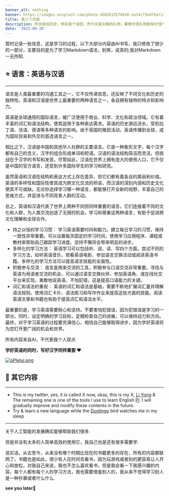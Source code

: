 ```yaml
---
banner_alt: nothing
banner: https://images.unsplash.com/photo-1602615576820-ea14cf3e476a?ixlib=rb-4.0.3&ixid=M3wxMjA3fDB8MHxwaG90by1wYWdlfHx8fGVufDB8fHx8fA%3D%3D&auto=format&fit=crop&w=2070&q=80
title: 第三个页面
description: 昨天是段历史，明天是个谜团，而今天是天赐的礼物，要像珍惜礼物那样珍惜今天.
date: '2023-09-20'
---
```


暂时记录一些信息，这是学习的过程，以下大部分内容由AI书写，我只修改了很少的一部分，主要目的是为了学习Markdown语法，别笑，说真的;我对Markdown一无所知.

## :star: 语言：英语与汉语

---

语言是人类最重要的沟通工具之一，它不仅传递信息，还反映了不同文化和历史的独特性。英语和汉语是世界上最重要的两种语言之一，各自拥有独特的特点和影响力。

英语是全球通用的国际语言，被广泛使用于商业、科学、文化和政治领域。它有着丰富的词汇和语法结构，使其适用于各种表达需求。英语的历史源远流长，受到拉丁语、法语、德语等多种语言的影响。由于英国的殖民活动，英语传播到全球，成为国际贸易和外交的首选语言之一。

相比之下，汉语是中国和其他华人社群的主要语言。它是一种象形文字，每个汉字都有自己的含义，汉字的组合形成单词和短语。汉语的语法结构简洁而灵活，但挑战在于汉字的书写和发音。尽管如此，汉语在世界上拥有庞大的使用人口，它不仅是中国的官方语言，还受到许多国际学生的学习和研究。

虽然英语和汉语在结构和表达方式上存在差异，但它们都有着各自的美丽和价值。英语的多样性和国际性使其成为跨文化交流的桥梁，而汉语的深刻内涵和历史文化使其不可或缺。无论你选择学习哪一种语言，都能够打开全新的视野，丰富自己的思维方式，并促进与不同背景人群的互动。

总之，英语和汉语代表了世界上两种不同但同样重要的语言。它们连接着不同的文化和人群，为人类交流创造了无限的机会。学习和尊重这两种语言，有助于促进跨文化理解和全球合作。

-   持之以恒的学习习惯： 学习英语需要时间和毅力。建立每日学习的习惯，保持一致性非常重要。可以设置每天固定的学习时间，使用学习应用程序、课程或教材来帮助自己跟踪学习进度。坚持不懈将会带来明显的进步。
-   多样化的学习方法： 英语学习可以包括听、说、读、写四个方面。尝试不同的学习方法，如听英语音乐、观看英语电影、参加语言交换活动或阅读英语书籍。多样化的学习方法可以提高语言技能的全面性。
-   积极参与交流： 语言是用来交流的工具，积极参与口语交流非常重要。寻找与英语为母语者交流的机会，可以通过语言交换伙伴、参加英语角、或在线社交平台来实现。勇敢地说英语，不怕犯错，这是提高口语能力的关键。
-   词汇和语法的重视： 英语的词汇和语法是基础，需要不断地扩展词汇量并理解语法规则。使用词汇卡片、语法练习和写作作业来提高这些方面的技能。阅读英语文章和书籍也有助于提高词汇和语法水平。

最重要的是，学习英语需要耐心和坚持。不要害怕犯错误，因为犯错误是学习的一部分。同时，设定明确的学习目标，定期检查自己的进展，可以保持动力和方向。最终，对于学习英语的过程要充满信心，相信自己能够取得进步，因为学好英语将为您打开更广阔的机会和世界。

所有内容来自AI，不代表我个人观点

**学好英语的同时，写好汉字同样重要 :heart:**

[![pPIeluj.png](https://z1.ax1x.com/2023/09/20/pPIeluj.png)](https://imgse.com/i/pPIeluj)

## :dart: 其它内容

---

-   This is my twitter, yes, it is called X now, okay, this is my X, [Li Yong](https://twitter.com/NiceDayTooYou) & The remaining one is one of the tools I use to learn English [Pi](https://pi.ai/talk).
I will gradually improve and modify these contents in the future.
-   Try & learn a new language while the [Duolingo](https://www.duolingo.com/) bird watches me in my sleep


---

关于人工智能的发展确实能够帮助我们很多.

但是并没有太多的人简单高效的使用它，我自己也是还有很多需要学.

说实话，从古至今，从来没有哪个时期比现在的书籍更多的存在，所有的内容都联网了，书籍也是如此，很少有人花时间去看书，因为玩游戏或者别的更容易让人开心和放松，对我自己来说，我也不怎么喜欢看书，但是我会看一下我感兴趣的内容，每个人都有每个人的学习方法，我也需要借鉴别人的，我从来不觉得学习别人是一种抄袭或者什么什么.

**see you later**:wave:
